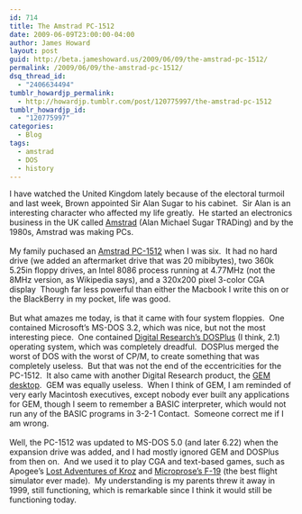 ```yaml
---
id: 714
title: The Amstrad PC-1512
date: 2009-06-09T23:00:00-04:00
author: James Howard
layout: post
guid: http://beta.jameshoward.us/2009/06/09/the-amstrad-pc-1512/
permalink: /2009/06/09/the-amstrad-pc-1512/
dsq_thread_id:
  - "2406634494"
tumblr_howardjp_permalink:
  - http://howardjp.tumblr.com/post/120775997/the-amstrad-pc-1512
tumblr_howardjp_id:
  - "120775997"
categories:
  - Blog
tags:
  - amstrad
  - DOS
  - history
---
```

<p>I have watched the United Kingdom lately because of the electoral turmoil and last week, Brown appointed Sir Alan Sugar to his cabinet.  Sir Alan is an interesting character who affected my life greatly.  He started an electronics business in the UK called <a href="http://www.amstrad.com/">Amstrad</a> (Alan Michael Sugar TRADing) and by the 1980s, Amstrad was making PCs.<br /><br /> My family puchased an <a href="http://en.wikipedia.org/wiki/PC-1512">Amstrad PC-1512</a> when I was six.  It had no hard drive (we added an aftermarket drive that was 20 mibibytes), two 360k 5.25in floppy drives, an Intel 8086 process running at 4.77MHz (not the 8MHz version, as Wikipedia says), and a 320x200 pixel 3-color CGA display  Though far less powerful than either the Macbook I write this on or the BlackBerry in my pocket, life was good.<br /><br /> But what amazes me today, is that it came with four system floppies.  One contained Microsoft&#8217;s MS-DOS 3.2, which was nice, but not the most interesting piece.  One contained <a href="http://en.wikipedia.org/wiki/DOS_Plus">Digital Research&#8217;s DOSPlus</a> (I think, 2.1) operating system, which was completely dreadful.  DOSPlus merged the worst of DOS with the worst of CP/M, to create something that was completely useless.  But that was not the end of the eccentricities for the PC-1512.  It also came with another Digital Research product, the <a href="http://en.wikipedia.org/wiki/Graphical_Environment_Manager">GEM desktop</a>.  GEM was equally useless.  When I think of GEM, I am reminded of very early Macintosh executives, except nobody ever built any applications for GEM, though I seem to remember a BASIC interpreter, which would not run any of the BASIC programs in 3-2-1 Contact.  Someone correct me if I am wrong.<br /><br /> Well, the PC-1512 was updated to MS-DOS 5.0 (and later 6.22) when the expansion drive was added, and I had mostly ignored GEM and DOSPlus from then on.  And we used it to play CGA and text-based games, such as Apogee&#8217;s <a href="http://en.wikipedia.org/wiki/Kingdom_of_Kroz">Lost Adventures of Kroz</a> and <a href="http://en.wikipedia.org/wiki/F-19_Stealth_Fighter">Microprose&#8217;s F-19</a> (the best flight simulator ever made).  My understanding is my parents threw it away in 1999, still functioning, which is remarkable since I think it would still be functioning today.</p>
